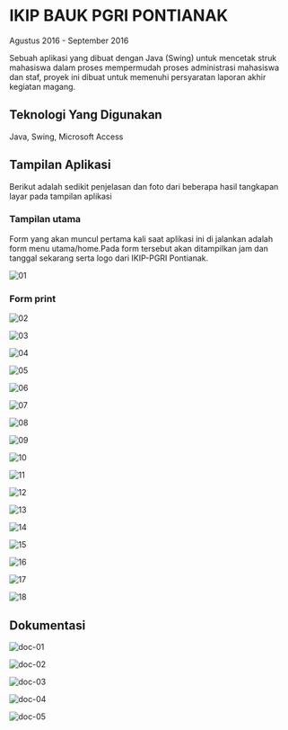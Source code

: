 # IKIP BAUK PGRI PONTIANAK

Agustus 2016 - September 2016

Sebuah aplikasi yang dibuat dengan Java (Swing) untuk mencetak struk mahasiswa dalam proses mempermudah proses administrasi mahasiswa dan staf, proyek ini dibuat untuk memenuhi persyaratan laporan akhir kegiatan magang.

## Teknologi Yang Digunakan

Java, Swing, Microsoft Access

## Tampilan Aplikasi

Berikut adalah sedikit penjelasan dan foto dari beberapa hasil tangkapan layar pada tampilan aplikasi

### Tampilan utama

Form yang akan muncul pertama kali saat aplikasi ini di jalankan adalah form menu utama/home.Pada form tersebut akan ditampilkan jam dan tanggal sekarang serta logo dari IKIP-PGRI Pontianak.

![01](https://raw.githubusercontent.com/cacing69/cacing69.github.io/master/media/images/projects/001/01.png "image 01")


### Form print
![02](https://raw.githubusercontent.com/cacing69/cacing69.github.io/master/media/images/projects/001/02.png "image 02")

![03](https://raw.githubusercontent.com/cacing69/cacing69.github.io/master/media/images/projects/001/03.png "image 03")

![04](https://raw.githubusercontent.com/cacing69/cacing69.github.io/master/media/images/projects/001/04.png "image 04")

![05](https://raw.githubusercontent.com/cacing69/cacing69.github.io/master/media/images/projects/001/05.png "image 05")

![06](https://raw.githubusercontent.com/cacing69/cacing69.github.io/master/media/images/projects/001/06.png "image 06")

![07](https://raw.githubusercontent.com/cacing69/cacing69.github.io/master/media/images/projects/001/07.png "image 07")

![08](https://raw.githubusercontent.com/cacing69/cacing69.github.io/master/media/images/projects/001/08.png "image 08")

![09](https://raw.githubusercontent.com/cacing69/cacing69.github.io/master/media/images/projects/001/09.png "image 09")

![10](https://raw.githubusercontent.com/cacing69/cacing69.github.io/master/media/images/projects/001/10.png "image 10")

![11](https://raw.githubusercontent.com/cacing69/cacing69.github.io/master/media/images/projects/001/11.png "image 11")

![12](https://raw.githubusercontent.com/cacing69/cacing69.github.io/master/media/images/projects/001/12.png "image 12")

![13](https://raw.githubusercontent.com/cacing69/cacing69.github.io/master/media/images/projects/001/13.png "image 13")

![14](https://raw.githubusercontent.com/cacing69/cacing69.github.io/master/media/images/projects/001/14.png "image 14")

![15](https://raw.githubusercontent.com/cacing69/cacing69.github.io/master/media/images/projects/001/15.png "image 15")

![16](https://raw.githubusercontent.com/cacing69/cacing69.github.io/master/media/images/projects/001/16.png "image 16")

![17](https://raw.githubusercontent.com/cacing69/cacing69.github.io/master/media/images/projects/001/17.png "image 17")

![18](https://raw.githubusercontent.com/cacing69/cacing69.github.io/master/media/images/projects/001/18.png "image 18")

## Dokumentasi

![doc-01](https://raw.githubusercontent.com/cacing69/cacing69.github.io/master/media/images/projects/001/doc-01.png "image 01")

![doc-02](https://raw.githubusercontent.com/cacing69/cacing69.github.io/master/media/images/projects/001/doc-02.png "image 02")

![doc-03](https://raw.githubusercontent.com/cacing69/cacing69.github.io/master/media/images/projects/001/doc-03.png "image 03")

![doc-04](https://raw.githubusercontent.com/cacing69/cacing69.github.io/master/media/images/projects/001/doc-04.png "image 04")

![doc-05](https://raw.githubusercontent.com/cacing69/cacing69.github.io/master/media/images/projects/001/doc-05.png "image 05")
